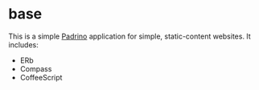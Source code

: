 # base

This is a simple [Padrino](http://www.padrinorb.com/) application for simple, static-content websites. It includes:

* ERb
* Compass
* CoffeeScript
